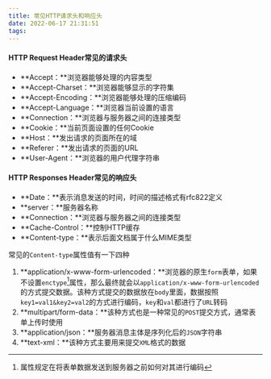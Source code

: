 ```yaml
---
title: 常见HTTP请求头和响应头
date: 2022-06-17 21:31:51
tags:
---
```


#### **HTTP Request Header**常见的请求头

- **Accept：**浏览器能够处理的内容类型
- **Accept-Charset：**浏览器能够显示的字符集
- **Accept-Encoding：**浏览器能够处理的压缩编码
- **Accept-Language：**浏览器当前设置的语言
- **Connection：**浏览器与服务器之间的连接类型
- **Cookie：**当前页面设置的任何Cookie
- **Host：**发出请求的页面所在的域
- **Referer：**发出请求的页面的URL
- **User-Agent：**浏览器的用户代理字符串

#### **HTTP Responses Header**常见的响应头

- **Date：**表示消息发送的时间，时间的描述格式有rfc822定义
- **server：**服务器名称
- **Connection：**浏览器与服务器之间的连接类型
- **Cache-Control：**控制HTTP缓存
- **Content-type：**表示后面文档属于什么MIME类型

常见的`Content-type`属性值有一下四种

1. **application/x-www-form-urlencoded：**浏览器的原生`form`表单，如果不设置`enctype`[^1]属性，那么最终就会以`application/x-www-form-urlencoded`的方式提交数据。该种方式提交的数据放在`body`里面，数据按照`key1=val1&key2=val2`的方式进行编码，`key`和`val`都进行了`URL`转码
2. **multipart/form-data：**该种方式也是一种常见的`POST`提交方式，通常表单上传时使用
3. **application/json：**服务器消息主体是序列化后的`JSON`字符串
4. **text-xml：**该种方式主要用来提交`XML`格式的数据

[^1]: 属性规定在将表单数据发送到服务器之前如何对其进行编码

